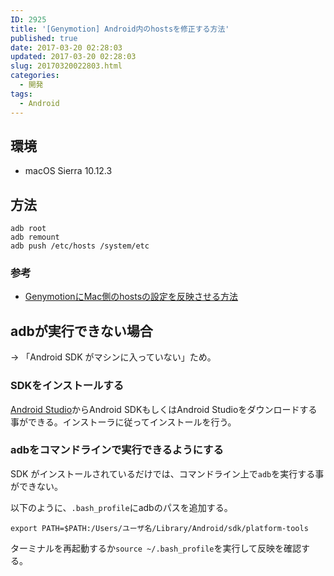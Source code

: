 ```yaml
---
ID: 2925
title: '[Genymotion] Android内のhostsを修正する方法'
published: true
date: 2017-03-20 02:28:03
updated: 2017-03-20 02:28:03
slug: 20170320022803.html
categories:
  - 開発
tags:
  - Android
---
```

## 環境

* macOS Sierra 10.12.3


## 方法

```
adb root
adb remount
adb push /etc/hosts /system/etc
```

### 参考
* [GenymotionにMac側のhostsの設定を反映させる方法](qiita.com/deconcepter/items/c54c50f9287b730b58db)


## adbが実行できない場合

→ 「Android SDK がマシンに入っていない」ため。

### SDKをインストールする
[Android Studio](https://developer.android.com/studio/index.html)からAndroid SDKもしくはAndroid Studioをダウンロードする事ができる。インストーラに従ってインストールを行う。

### adbをコマンドラインで実行できるようにする
SDK がインストールされているだけでは、コマンドライン上で`adb`を実行する事ができない。

以下のように、`.bash_profile`にadbのパスを追加する。

```
export PATH=$PATH:/Users/ユーザ名/Library/Android/sdk/platform-tools
```

ターミナルを再起動するか`source ~/.bash_profile`を実行して反映を確認する。